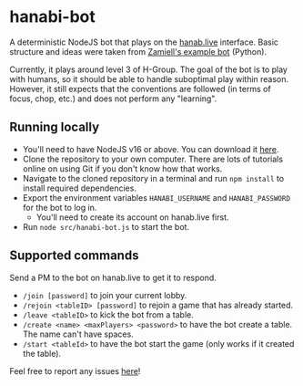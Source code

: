 # hanabi-bot
A deterministic NodeJS bot that plays on the [hanab.live](https://hanab.live/) interface. Basic structure and ideas were taken from [Zamiell's example bot](https://github.com/Zamiell/hanabi-live-bot) (Python).

Currently, it plays around level 3 of H-Group. The goal of the bot is to play with humans, so it should be able to handle suboptimal play within reason. However, it still expects that the conventions are followed (in terms of focus, chop, etc.) and does not perform any "learning".

## Running locally
- You'll need to have NodeJS v16 or above. You can download it [here](https://nodejs.org/en/download/).
- Clone the repository to your own computer. There are lots of tutorials online on using Git if you don't know how that works.
- Navigate to the cloned repository in a terminal and run `npm install` to install required dependencies.
- Export the environment variables `HANABI_USERNAME` and `HANABI_PASSWORD` for the bot to log in.
    - You'll need to create its account on hanab.live first.
- Run `node src/hanabi-bot.js` to start the bot.

## Supported commands
Send a PM to the bot on hanab.live to get it to respond.
- `/join [password]` to join your current lobby.
- `/rejoin <tableID> [password]` to rejoin a game that has already started.
- `/leave <tableID>` to kick the bot from a table.
- `/create <name> <maxPlayers> <password>` to have the bot create a table. The name can't have spaces.
- `/start <tableId>` to have the bot start the game (only works if it created the table).

Feel free to report any issues [here](https://github.com/WillFlame14/hanabi-bot/issues)!
